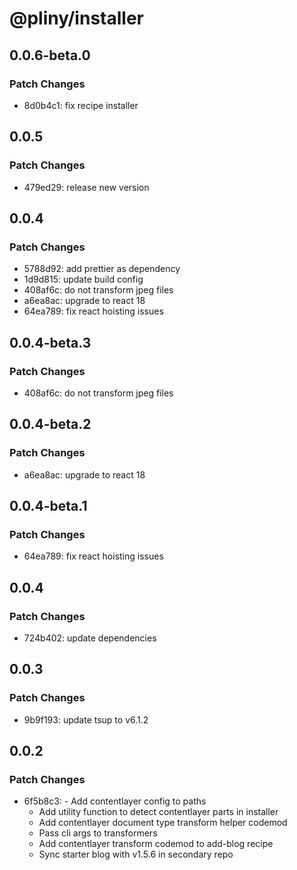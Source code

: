 # @pliny/installer

## 0.0.6-beta.0

### Patch Changes

- 8d0b4c1: fix recipe installer

## 0.0.5

### Patch Changes

- 479ed29: release new version

## 0.0.4

### Patch Changes

- 5788d92: add prettier as dependency
- 1d9d815: update build config
- 408af6c: do not transform jpeg files
- a6ea8ac: upgrade to react 18
- 64ea789: fix react hoisting issues

## 0.0.4-beta.3

### Patch Changes

- 408af6c: do not transform jpeg files

## 0.0.4-beta.2

### Patch Changes

- a6ea8ac: upgrade to react 18

## 0.0.4-beta.1

### Patch Changes

- 64ea789: fix react hoisting issues

## 0.0.4

### Patch Changes

- 724b402: update dependencies

## 0.0.3

### Patch Changes

- 9b9f193: update tsup to v6.1.2

## 0.0.2

### Patch Changes

- 6f5b8c3: - Add contentlayer config to paths
  - Add utility function to detect contentlayer parts in installer
  - Add contentlayer document type transform helper codemod
  - Pass cli args to transformers
  - Add contentlayer transform codemod to add-blog recipe
  - Sync starter blog with v1.5.6 in secondary repo
